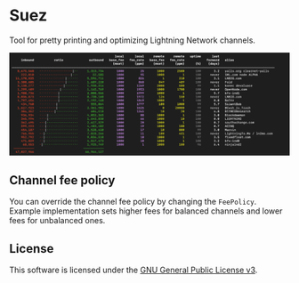 # Suez

Tool for pretty printing and optimizing Lightning Network channels.

![screenshot](screenshot.png)

## Channel fee policy

You can override the channel fee policy by changing the `FeePolicy`.
Example implementation sets higher fees for balanced channels and lower fees for unbalanced ones.

## License

This software is licensed under the [GNU General Public License v3](COPYING).
